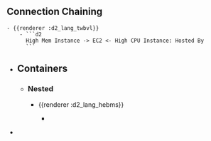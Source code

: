 ## Connection Chaining
	- {{renderer :d2_lang_twbvl}}
		- ```d2
		  High Mem Instance -> EC2 <- High CPU Instance: Hosted By
		  ```
- ## Containers
	- ### Nested
		- {{renderer :d2_lang_hebms}}
			- ```d2
			  
			  ```
-